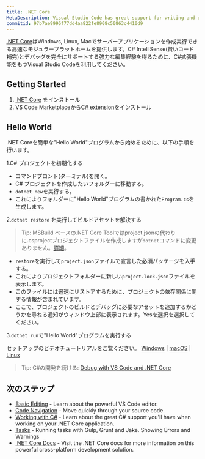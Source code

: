 ```yaml
---
title: .NET Core
MetaDescription: Visual Studio Code has great support for writing and debugging .NET Core applications.
commitid: 97b7ae9996f77dd4aa822fe8908c50863c4410d9
---
```


[.NET Core](https://docs.microsoft.com/en-us/dotnet/articles/welcome)はWindows, Linux, Macでサーバーアプリケーションを作成実行できる高速なモジュラープラットホームを提供します。C# IntelliSense(賢いコード補完)とデバッグを完全にサポートする強力な編集経験を得るために、C#拡張機能をもつVisual Studio Codeを利用してください。

## Getting Started

1. [.NET Core](https://microsoft.com/net/core) をインストール
2. VS Code Marketplaceから[C# extension](https://marketplace.visualstudio.com/items?itemName=ms-vscode.csharp)をインストール

## Hello World

.NET Coreを簡単な"Hello World"プログラムから始めるために、以下の手順を行います。

1.C# プロジェクトを初期化する

  * コマンドプロント(ターミナル)を開く。
  * C# プロジェクトを作成したいフォルダーに移動する。
  * `dotnet new`を実行する。
  * これによりフォルダーに"Hello World"プログラムの書かれた`Program.cs`を生成します。

2.`dotnet restore` を実行してビルドアセットを解決する

> Tip: MSBuild ベースの.NET Core Toolではproject.jsonの代わりに.csprojectプロジェクトファイルを作成しますが`dotnet`コマンドに変更ありません。[詳細](https://blogs.msdn.microsoft.com/dotnet/2016/11/16/announcing-net-core-tools-msbuild-alpha/)。

  * `restore`を実行して`project.json`ファイルで宣言した必須パッケージを入手する。
  * これによりプロジェクトフォルダーに新しい`project.lock.json`ファイルを表示します。
  * このファイルには迅速にリストアするために、プロジェクトの依存関係に関する情報が含まれています。
  * ここで、プロジェクトのビルドとデバッグに必要なアセットを追加するかどうかを尋ねる通知がウィンドウ上部に表示されます。Yesを選択を選択してください。

3.`dotnet run`で"Hello World"プログラムを実行する

セットアップのビデオチュートリアルをご覧ください。
[Windows](https://channel9.msdn.com/Blogs/dotnet/Get-started-with-VS-Code-using-CSharp-and-NET-Core) |  [macOS](https://channel9.msdn.com/Blogs/dotnet/Get-started-with-VS-Code-using-CSharp-and-NET-Core-on-MacOS) | [Linux](https://channel9.msdn.com/Blogs/dotnet/Get-started-with-VS-Code-Csharp-dotnet-Core-Ubuntu)

> Tip: C#の開発を続ける: [Debug with VS Code and .NET Core](https://docs.microsoft.com/en-us/dotnet/articles/csharp/getting-started/with-visual-studio-code#debug)

## 次のステップ

* [Basic Editing](/docs/userguide/codebasics.md) - Learn about the powerful VS Code editor.
* [Code Navigation](/docs/userguide/editingevolved.md) - Move quickly through your source code.
* [Working with C#](/docs/languages/csharp.md) - Learn about the great C# support you'll have when working on your .NET Core application.
* [Tasks](/docs/userguide/tasks.md) - Running tasks with Gulp, Grunt and Jake.  Showing Errors and Warnings
* [.NET Core Docs](https://docs.microsoft.com/en-us/dotnet/articles/core/) - Visit the .NET Core docs for more information on this powerful cross-platform development solution.
